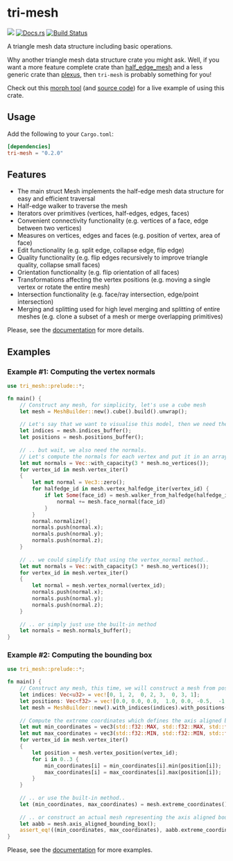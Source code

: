 # tri-mesh

[![](http://meritbadge.herokuapp.com/tri-mesh)](https://crates.io/crates/tri-mesh)
[![Docs.rs](https://docs.rs/tri-mesh/badge.svg)](https://docs.rs/tri-mesh)
[![Build Status](https://travis-ci.org/asny/tri-mesh.svg?branch=master)](https://travis-ci.org/asny/tri-mesh)

A triangle mesh data structure including basic operations.

Why another triangle mesh data structure crate you might ask.
Well, if you want a more feature complete crate than [half_edge_mesh](https://crates.io/crates/half_edge_mesh) and a less generic crate than [plexus](https://crates.io/crates/plexus),
then `tri-mesh` is probably something for you!

Check out this [morph tool](https://asny.github.io/morph-web/) (and [source code](https://github.com/asny/tri-mesh/tree/master/examples/morph.rs)) for a live example of using this crate.

## Usage
Add the following to your `Cargo.toml`:
```toml
[dependencies]
tri-mesh = "0.2.0"
```

## Features

- The main struct Mesh implements the half-edge mesh data structure for easy and efficient traversal
- Half-edge walker to traverse the mesh
- Iterators over primitives (vertices, half-edges, edges, faces)
- Convenient connectivity functionality (e.g. vertices of a face, edge between two vertices)
- Measures on vertices, edges and faces (e.g. position of vertex, area of face)
- Edit functionality (e.g. split edge, collapse edge, flip edge)
- Quality functionality (e.g. flip edges recursively to improve triangle quality, collapse small faces)
- Orientation functionality (e.g. flip orientation of all faces)
- Transformations affecting the vertex positions (e.g. moving a single vertex or rotate the entire mesh)
- Intersection functionality (e.g. face/ray intersection, edge/point intersection)
- Merging and splitting used for high level merging and splitting of entire meshes (e.g. clone a subset of a mesh or merge overlapping primitives)

Please, see the [documentation](https://docs.rs/tri-mesh) for more details.

## Examples

### Example #1: Computing the vertex normals

```rust
use tri_mesh::prelude::*;

fn main() {
    // Construct any mesh, for simplicity, let's use a cube mesh
    let mesh = MeshBuilder::new().cube().build().unwrap();
    
    // Let's say that we want to visualise this model, then we need the indices and position buffer..
    let indices = mesh.indices_buffer();
    let positions = mesh.positions_buffer();
    
    // .. but wait, we also need the normals. 
    // Let's compute the normals for each vertex and put it in an array..
    let mut normals = Vec::with_capacity(3 * mesh.no_vertices());
    for vertex_id in mesh.vertex_iter()
    {
        let mut normal = Vec3::zero();
        for halfedge_id in mesh.vertex_halfedge_iter(vertex_id) {
            if let Some(face_id) = mesh.walker_from_halfedge(halfedge_id).face_id() {
                normal += mesh.face_normal(face_id)
            }
        }
        normal.normalize();
        normals.push(normal.x);
        normals.push(normal.y);
        normals.push(normal.z);
    }
    
    // .. we could simplify that using the vertex_normal method..
    let mut normals = Vec::with_capacity(3 * mesh.no_vertices());
    for vertex_id in mesh.vertex_iter()
    {
        let normal = mesh.vertex_normal(vertex_id);
        normals.push(normal.x);
        normals.push(normal.y);
        normals.push(normal.z);
    }
    
    // .. or simply just use the built-in method
    let normals = mesh.normals_buffer();
}
```

### Example #2: Computing the bounding box

```rust
use tri_mesh::prelude::*;

fn main() {
    // Construct any mesh, this time, we will construct a mesh from positions and indices
    let indices: Vec<u32> = vec![0, 1, 2,  0, 2, 3,  0, 3, 1];
    let positions: Vec<f32> = vec![0.0, 0.0, 0.0,  1.0, 0.0, -0.5,  -1.0, 0.0, -0.5, 0.0, 0.0, 1.0];
    let mesh = MeshBuilder::new().with_indices(indices).with_positions(positions).build().unwrap();
    
    // Compute the extreme coordinates which defines the axis aligned bounding box..
    let mut min_coordinates = vec3(std::f32::MAX, std::f32::MAX, std::f32::MAX);
    let mut max_coordinates = vec3(std::f32::MIN, std::f32::MIN, std::f32::MIN);
    for vertex_id in mesh.vertex_iter()
    {
        let position = mesh.vertex_position(vertex_id);
        for i in 0..3 {
            min_coordinates[i] = min_coordinates[i].min(position[i]);
            max_coordinates[i] = max_coordinates[i].max(position[i]);
        }
    }
    
    // .. or use the built-in method..
    let (min_coordinates, max_coordinates) = mesh.extreme_coordinates();
    
    // .. or construct an actual mesh representing the axis aligned bounding box
    let aabb = mesh.axis_aligned_bounding_box();
    assert_eq!((min_coordinates, max_coordinates), aabb.extreme_coordinates());
}
```

Please, see the [documentation](https://docs.rs/tri-mesh) for more examples.
